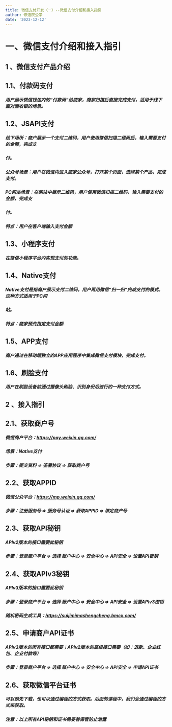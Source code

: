 ```yaml
---
title: 微信支付开发（一）--微信支付介绍和接入指引
author: 修道院公学
date: '2023-12-12'
---
```


# 一、微信支付介绍和接入指引

## 1 、微信支付产品介绍

## 1.1、付款码支付

##### 用户展示微信钱包内的“付款码”给商家，商家扫描后直接完成支付，适用于线下面对面收银的场景。

## 1.2、JSAPI支付

##### 线下场所：商户展示一个支付二维码，用户使用微信扫描二维码后，输入需要支付的金额，完成支

##### 付。

##### 公众号场景：用户在微信内进入商家公众号，打开某个页面，选择某个产品，完成支付。

##### PC网站场景：在网站中展示二维码，用户使用微信扫描二维码，输入需要支付的金额，完成支

##### 付。

##### 特点：用户在客户端输入支付金额

## 1.3、小程序支付

##### 在微信小程序平台内实现支付的功能。

## 1.4、Native支付

##### Native支付是指商户展示支付二维码，用户再用微信“扫一扫”完成支付的模式。这种方式适用于PC网

##### 站。

##### 特点：商家预先指定支付金额

## 1.5、APP支付

##### 商户通过在移动端独立的APP应用程序中集成微信支付模块，完成支付。

## 1.6、刷脸支付

##### 用户在刷脸设备前通过摄像头刷脸、识别身份后进行的一种支付方式。

## 2 、接入指引

## 2.1、获取商户号

##### 微信商户平台：https://pay.weixin.qq.com/

##### 场景：Native支付

##### 步骤：提交资料 => 签署协议 => 获取商户号


## 2.2、获取APPID

##### 微信公众平台：https://mp.weixin.qq.com/

##### 步骤：注册服务号 => 服务号认证 => 获取APPID => 绑定商户号

## 2.3、获取API秘钥

##### APIv2版本的接口需要此秘钥

##### 步骤：登录商户平台 => 选择 账户中心 => 安全中心 => API安全 => 设置API密钥

## 2.4、获取APIv3秘钥

##### APIv3版本的接口需要此秘钥

##### 步骤：登录商户平台 => 选择 账户中心 => 安全中心 => API安全 => 设置APIv3密钥

##### 随机密码生成工具：https://suijimimashengcheng.bmcx.com/

## 2.5、申请商户API证书

##### APIv3版本的所有接口都需要；APIv2版本的高级接口需要（如：退款、企业红包、企业付款等）

##### 步骤：登录商户平台 => 选择 账户中心 => 安全中心 => API安全 => 申请API证书

## 2.6、获取微信平台证书

##### 可以预先下载，也可以通过编程的方式获取。后面的课程中，我们会通过编程的方式来获取。

##### 注意：以上所有API秘钥和证书需妥善保管防止泄露
